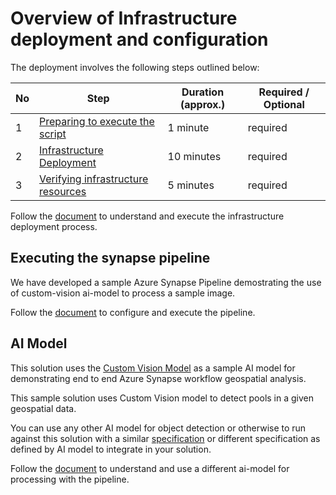 # Overview of Infrastructure deployment and configuration

The deployment involves the following steps outlined below:

No | Step | Duration (approx.) | Required / Optional
---|------|----------|---------------------
1 | [Preparing to execute the script](./deploy-infrastructure.md#preparing-to-execute-the-script) | 1 minute | required
2 | [Infrastructure Deployment](./deploy-infrastructure.md#infrastructure-deployment) | 10 minutes | required
3 | [Verifying infrastructure resources](./deploy-infrastructure.md#verifying-infrastructure-resources) | 5 minutes | required

Follow the [document](./deploy-infrastructure.md) to understand and execute the infrastructure deployment process.

## Executing the synapse pipeline

We have developed a sample Azure Synapse Pipeline demostrating the use of custom-vision ai-model to process a sample image.

Follow the [document](./using-pipeline.md#executing-the-pipeline) to configure and execute the pipeline.

## AI Model

This solution uses the [Custom Vision Model](/src/aimodels) as a sample AI model for demonstrating end to end Azure Synapse workflow geospatial analysis.

This sample solution uses Custom Vision model to detect pools in a given geospatial data. 

You can use any other AI model for object detection or otherwise to run against this solution with a similar [specification](/src/aimodels/custom_vision_object_detection_offline/specs/custom_vision_object_detection.json) or different specification as defined by AI model to integrate in your solution.

Follow the [document](./bring-your-own-ai-model.md) to understand and use a different ai-model for processing with the pipeline.
